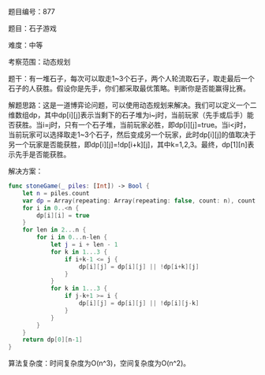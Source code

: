 题目编号：877

题目：石子游戏

难度：中等

考察范围：动态规划

题干：有一堆石子，每次可以取走1~3个石子，两个人轮流取石子，取走最后一个石子的人获胜。假设你是先手，你们都采取最优策略。判断你是否能赢得比赛。

解题思路：这是一道博弈论问题，可以使用动态规划来解决。我们可以定义一个二维数组dp，其中dp[i][j]表示当剩下的石子堆为i~j时，当前玩家（先手或后手）能否获胜。当i=j时，只有一个石子堆，当前玩家必胜，即dp[i][j]=true。当i<j时，当前玩家可以选择取走1~3个石子，然后变成另一个玩家，此时dp[i][j]的值取决于另一个玩家是否能获胜，即dp[i][j]=!dp[i+k][j]，其中k=1,2,3。最终，dp[1][n]表示先手是否能获胜。

解决方案：

```swift
func stoneGame(_ piles: [Int]) -> Bool {
    let n = piles.count
    var dp = Array(repeating: Array(repeating: false, count: n), count: n)
    for i in 0..<n {
        dp[i][i] = true
    }
    for len in 2...n {
        for i in 0...n-len {
            let j = i + len - 1
            for k in 1...3 {
                if i+k-1 <= j {
                    dp[i][j] = dp[i][j] || !dp[i+k][j]
                }
            }
            for k in 1...3 {
                if j-k+1 >= i {
                    dp[i][j] = dp[i][j] || !dp[i][j-k]
                }
            }
        }
    }
    return dp[0][n-1]
}
```

算法复杂度：时间复杂度为O(n^3)，空间复杂度为O(n^2)。